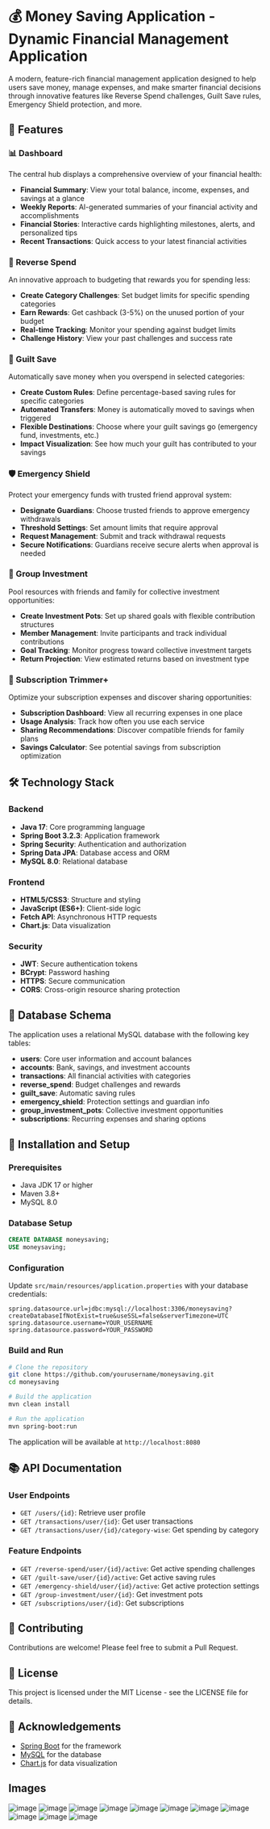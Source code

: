 # 💰 Money Saving Application - Dynamic Financial Management Application

A modern, feature-rich financial management application designed to help users save money, manage expenses, and make smarter financial decisions through innovative features like Reverse Spend challenges, Guilt Save rules, Emergency Shield protection, and more.


## 🌟 Features

### 📊 Dashboard
The central hub displays a comprehensive overview of your financial health:
- **Financial Summary**: View your total balance, income, expenses, and savings at a glance
- **Weekly Reports**: AI-generated summaries of your financial activity and accomplishments
- **Financial Stories**: Interactive cards highlighting milestones, alerts, and personalized tips
- **Recent Transactions**: Quick access to your latest financial activities

### 🔄 Reverse Spend
An innovative approach to budgeting that rewards you for spending less:
- **Create Category Challenges**: Set budget limits for specific spending categories
- **Earn Rewards**: Get cashback (3-5%) on the unused portion of your budget
- **Real-time Tracking**: Monitor your spending against budget limits
- **Challenge History**: View your past challenges and success rate

### 💸 Guilt Save
Automatically save money when you overspend in selected categories:
- **Create Custom Rules**: Define percentage-based saving rules for specific categories
- **Automated Transfers**: Money is automatically moved to savings when triggered
- **Flexible Destinations**: Choose where your guilt savings go (emergency fund, investments, etc.)
- **Impact Visualization**: See how much your guilt has contributed to your savings

### 🛡️ Emergency Shield
Protect your emergency funds with trusted friend approval system:
- **Designate Guardians**: Choose trusted friends to approve emergency withdrawals
- **Threshold Settings**: Set amount limits that require approval
- **Request Management**: Submit and track withdrawal requests
- **Secure Notifications**: Guardians receive secure alerts when approval is needed

### 👥 Group Investment
Pool resources with friends and family for collective investment opportunities:
- **Create Investment Pots**: Set up shared goals with flexible contribution structures
- **Member Management**: Invite participants and track individual contributions
- **Goal Tracking**: Monitor progress toward collective investment targets
- **Return Projection**: View estimated returns based on investment type

### 📱 Subscription Trimmer+
Optimize your subscription expenses and discover sharing opportunities:
- **Subscription Dashboard**: View all recurring expenses in one place
- **Usage Analysis**: Track how often you use each service
- **Sharing Recommendations**: Discover compatible friends for family plans
- **Savings Calculator**: See potential savings from subscription optimization

## 🛠️ Technology Stack

### Backend
- **Java 17**: Core programming language
- **Spring Boot 3.2.3**: Application framework
- **Spring Security**: Authentication and authorization
- **Spring Data JPA**: Database access and ORM
- **MySQL 8.0**: Relational database

### Frontend
- **HTML5/CSS3**: Structure and styling
- **JavaScript (ES6+)**: Client-side logic
- **Fetch API**: Asynchronous HTTP requests
- **Chart.js**: Data visualization

### Security
- **JWT**: Secure authentication tokens
- **BCrypt**: Password hashing
- **HTTPS**: Secure communication
- **CORS**: Cross-origin resource sharing protection

## 📁 Database Schema

The application uses a relational MySQL database with the following key tables:

- **users**: Core user information and account balances
- **accounts**: Bank, savings, and investment accounts
- **transactions**: All financial activities with categories
- **reverse_spend**: Budget challenges and rewards
- **guilt_save**: Automatic saving rules
- **emergency_shield**: Protection settings and guardian info
- **group_investment_pots**: Collective investment opportunities
- **subscriptions**: Recurring expenses and sharing options

## 🚀 Installation and Setup

### Prerequisites
- Java JDK 17 or higher
- Maven 3.8+
- MySQL 8.0

### Database Setup
```sql
CREATE DATABASE moneysaving;
USE moneysaving;
```

### Configuration
Update `src/main/resources/application.properties` with your database credentials:
```properties
spring.datasource.url=jdbc:mysql://localhost:3306/moneysaving?createDatabaseIfNotExist=true&useSSL=false&serverTimezone=UTC
spring.datasource.username=YOUR_USERNAME
spring.datasource.password=YOUR_PASSWORD
```

### Build and Run
```bash
# Clone the repository
git clone https://github.com/yourusername/moneysaving.git
cd moneysaving

# Build the application
mvn clean install

# Run the application
mvn spring-boot:run
```

The application will be available at `http://localhost:8080`

## 📚 API Documentation

### User Endpoints
- `GET /users/{id}`: Retrieve user profile
- `GET /transactions/user/{id}`: Get user transactions
- `GET /transactions/user/{id}/category-wise`: Get spending by category

### Feature Endpoints
- `GET /reverse-spend/user/{id}/active`: Get active spending challenges
- `GET /guilt-save/user/{id}/active`: Get active saving rules
- `GET /emergency-shield/user/{id}/active`: Get active protection settings
- `GET /group-investment/user/{id}`: Get investment pots
- `GET /subscriptions/user/{id}`: Get subscriptions

## 🤝 Contributing

Contributions are welcome! Please feel free to submit a Pull Request.

## 📄 License

This project is licensed under the MIT License - see the LICENSE file for details.

## 🙏 Acknowledgements

- [Spring Boot](https://spring.io/projects/spring-boot) for the framework
- [MySQL](https://www.mysql.com/) for the database
- [Chart.js](https://www.chartjs.org/) for data visualization

## Images
![image](https://github.com/user-attachments/assets/38bcac4c-4043-4eb6-aa1f-63c272fa1395)
![image](https://github.com/user-attachments/assets/8eaedeb6-ef3b-410f-b343-288deb5b5ad9)
![image](https://github.com/user-attachments/assets/b222117f-c439-40b8-8701-1509df9eb017)
![image](https://github.com/user-attachments/assets/4d646945-6f6b-4ac0-bc1f-e6b46c3e1bca)
![image](https://github.com/user-attachments/assets/182016f0-0db6-4042-a775-c71a77367104)
![image](https://github.com/user-attachments/assets/055f3342-fe60-4164-a588-4bf3175a714e)
![image](https://github.com/user-attachments/assets/b0b8cc2b-579f-4fd0-b8ca-b8a61c37ca7f)
![image](https://github.com/user-attachments/assets/8504cbd0-18b4-4f6c-ace9-4b7ed269b02a)
![image](https://github.com/user-attachments/assets/6f9ab564-738d-4b51-b70a-be32a1ae0992)
![image](https://github.com/user-attachments/assets/cabb2d74-f1c3-4efe-812b-17d58c4cb775)
![image](https://github.com/user-attachments/assets/67d6557a-e2dc-4f98-9152-fcc58e379eb3)









